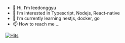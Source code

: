 - 👋 Hi, I’m leedonggyu
- 👀 I’m interested in Typescript, Nodejs, React-native
- 🌱 I’m currently learning nestjs, docker, go
- 📫 How to reach me ... 

<!---
zkfmapf123/zkfmapf123 is a ✨ special ✨ repository because its `README.md` (this file) appears on your GitHub profile.
You can click the Preview link to take a look at your changes.
--->

[![Hits](https://hits.seeyoufarm.com/api/count/incr/badge.svg?url=https%3A%2F%2Fgithub.com%2Fzkfmapf123&count_bg=%2379C83D&title_bg=%23555555&icon=&icon_color=%23E7E7E7&title=hits&edge_flat=false)](https://hits.seeyoufarm.com)
